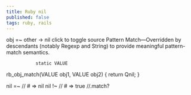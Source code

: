 ```yaml
---
title: Ruby nil
published: false
tags: ruby, rails
---
```


obj =~ other → nil click to toggle source
Pattern Match—Overridden by descendants (notably Regexp and String) to provide meaningful pattern-match semantics.


               static VALUE
rb_obj_match(VALUE obj1, VALUE obj2)
{
    return Qnil;
}


nil =~ // # => nil
nil !~ // # => true
//.match?
